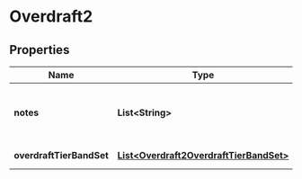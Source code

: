 
# Overdraft2

## Properties
Name | Type | Description | Notes
------------ | ------------- | ------------- | -------------
**notes** | **List&lt;String&gt;** | Associated Notes about the overdraft rates |  [optional]
**overdraftTierBandSet** | [**List&lt;Overdraft2OverdraftTierBandSet&gt;**](Overdraft2OverdraftTierBandSet.md) | Tier band set details | 



